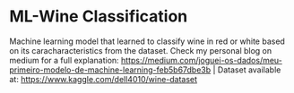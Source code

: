 # ML-Wine Classification
Machine learning model that learned to classify wine in red or white based on its caracharacteristics from the dataset.
Check my personal blog on medium for a full explanation: https://medium.com/joguei-os-dados/meu-primeiro-modelo-de-machine-learning-feb5b67dbe3b
| Dataset available at: https://www.kaggle.com/dell4010/wine-dataset 
